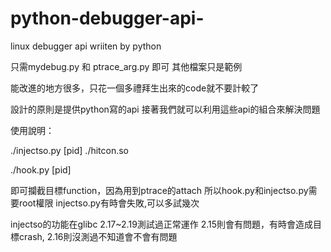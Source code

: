 python-debugger-api-
====================

linux debugger api  wriiten by python

只需mydebug.py 和 ptrace_arg.py 即可
其他檔案只是範例

能改進的地方很多，只花一個多禮拜生出來的code就不要計較了

設計的原則是提供python寫的api
接著我們就可以利用這些api的組合來解決問題


使用說明：

./injectso.py [pid] ./hitcon.so

./hook.py [pid]

即可攔截目標function，因為用到ptrace的attach
所以hook.py和injectso.py需要root權限
injectso.py有時會失敗,可以多試幾次

injectso的功能在glibc 2.17~2.19測試過正常運作
2.15則會有問題，有時會造成目標crash,
2.16則沒測過不知道會不會有問題

